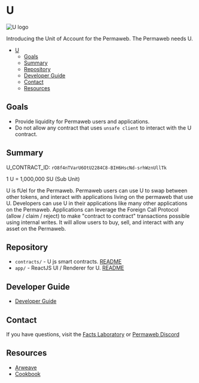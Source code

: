 # U

![U logo](https://kocmnja3z4bopl4uzdvzujcwtqkm3yyecr4r5ptqqvrq4mxu52ta.arweave.net/J3WXX4OGa6wP5E9oLhNyqlN4deYI7ARjrd5se740ftE)

Introducing the Unit of Account for the Permaweb. The Permaweb needs U.

- [U](#u)
  - [Goals](#goals)
  - [Summary](#summary)
  - [Repository](#repository)
  - [Developer Guide](#developer-guide)
  - [Contact](#contact)
  - [Resources](#resources)


## Goals

- Provide liquidity for Permaweb users and applications.
- Do not allow any contract that uses `unsafe client` to interact with the U contract.

## Summary

U_CONTRACT_ID: `rO8f4nTVarU6OtU2284C8-BIH6HscNd-srhWznUllTk`

1 U = 1,000,000 SU (Sub Unit)

U is fUel for the Permaweb. Permaweb users can use U to swap between other tokens, and interact with applications living on the permaweb that use U. Developers can use U in their applications like many other applications on the Permaweb. Applications can leverage the Foreign Call Protocol (allow / claim / reject) to make "contract to contract" transactions possible using internal writes. It will allow users to buy, sell, and interact with any asset on the Permaweb.

## Repository

- `contracts/` - U js smart contracts. [README](./contracts/README.md)
- `app/` - ReactJS UI / Renderer for U. [README](./app/README.md)

## Developer Guide

- [Developer Guide](./contracts/DEVELOPER-GUIDE.md)

## Contact

If you have questions, visit the [Facts Laboratory](https://discord.gg/TpFTzUnfXQ) or [Permaweb Discord](https://discord.gg/fKsTkAuCjB)

## Resources

- [Arweave](https://arweave.org)
- [Cookbook](https://cookbook.g8way.io)
